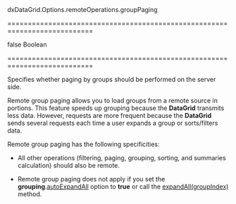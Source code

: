<!--id-->dxDataGrid.Options.remoteOperations.groupPaging<!--/id-->
===========================================================================
<!--default-->false<!--/default-->
<!--type-->Boolean<!--/type-->
===========================================================================

<!--shortDescription-->
Specifies whether paging by groups should be performed on the server side.
<!--/shortDescription-->

<!--fullDescription-->
Remote group paging allows you to load groups from a remote source in portions. This feature speeds up grouping because the **DataGrid** transmits less data. However, requests are more frequent because the **DataGrid** sends several requests each time a user expands a group or sorts/filters data.

Remote group paging has the following specificities:

- All other operations (filtering, paging, grouping, sorting, and summaries calculation) should also be remote.

- Remote group paging does not apply if you set the **grouping**.[autoExpandAll](/Documentation/ApiReference/UI_Widgets/dxDataGrid/Configuration/grouping/#autoExpandAll) option to **true** or call the [expandAll(groupIndex)](/Documentation/ApiReference/UI_Widgets/dxDataGrid/Methods/#expandAllgroupIndex) method.
<!--/fullDescription-->